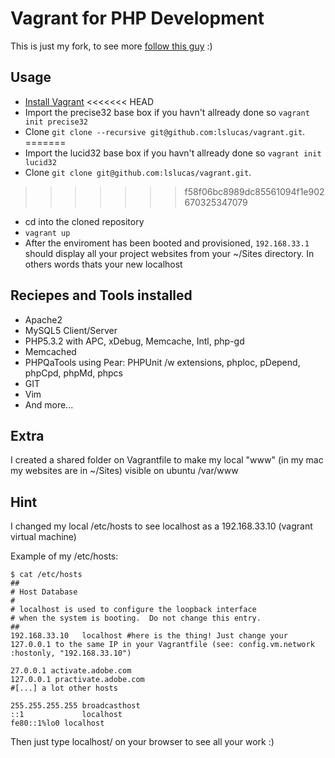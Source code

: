 Vagrant for PHP Development
==================

This is just my fork, to see more [follow this guy](https://github.com/Furizaa/soup/) :)

Usage
-----

* [Install Vagrant](http://vagrantup.com)
<<<<<<< HEAD
* Import the precise32 base box if you havn't allready done so `vagrant init precise32`
* Clone `git clone --recursive git@github.com:lslucas/vagrant.git`.
=======
* Import the lucid32 base box if you havn't allready done so `vagrant init lucid32`
* Clone `git clone git@github.com:lslucas/vagrant.git`.
>>>>>>> f58f06bc8989dc85561094f1e902670325347079
* cd into the cloned repository
* `vagrant up`
* After the enviroment has been booted and provisioned, `192.168.33.1` should display all your project websites from your ~/Sites directory. In others words thats your new localhost

Reciepes and Tools installed
----------------------------

* Apache2
* MySQL5 Client/Server
* PHP5.3.2 with APC, xDebug, Memcache, Intl, php-gd
* Memcached
* PHPQaTools using Pear: PHPUnit /w extensions, phploc, pDepend, phpCpd, phpMd, phpcs
* GIT
* Vim
* And more...

Extra
-----
I created a shared folder on Vagrantfile to make my local "www" (in my mac my websites are in ~/Sites) visible on ubuntu /var/www

Hint
----

I changed my local /etc/hosts to see localhost as a 192.168.33.10 (vagrant virtual machine)

Example of my /etc/hosts:

	$ cat /etc/hosts
	##
	# Host Database
	#
	# localhost is used to configure the loopback interface
	# when the system is booting.  Do not change this entry.
	##
	192.168.33.10	localhost #here is the thing! Just change your 127.0.0.1 to the same IP in your Vagrantfile (see: config.vm.network :hostonly, "192.168.33.10")

	27.0.0.1 activate.adobe.com
	127.0.0.1 practivate.adobe.com
	#[...] a lot other hosts

	255.255.255.255	broadcasthost
	::1             localhost
	fe80::1%lo0	localhost

Then just type localhost/ on your browser to see all your work :)